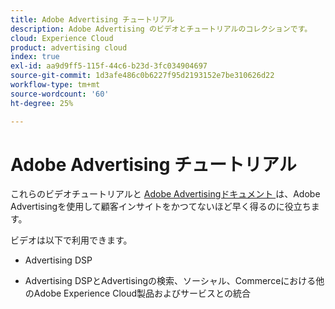 ```yaml
---
title: Adobe Advertising チュートリアル
description: Adobe Advertising のビデオとチュートリアルのコレクションです。
cloud: Experience Cloud
product: advertising cloud
index: true
exl-id: aa9d9ff5-115f-44c6-b23d-3fc034904697
source-git-commit: 1d3afe486c0b6227f95d2193152e7be310626d22
workflow-type: tm+mt
source-wordcount: '60'
ht-degree: 25%

---
```


# Adobe Advertising チュートリアル

これらのビデオチュートリアルと [Adobe Advertisingドキュメント ](https://experienceleague.adobe.com/ja/docs/advertising) は、Adobe Advertisingを使用して顧客インサイトをかつてないほど早く得るのに役立ちます。

ビデオは以下で利用できます。

* Advertising DSP

* Advertising DSPとAdvertisingの検索、ソーシャル、Commerceにおける他のAdobe Experience Cloud製品およびサービスとの統合

<!--
See other -learn tutorials landing pages to get ideas for additional content
-->
